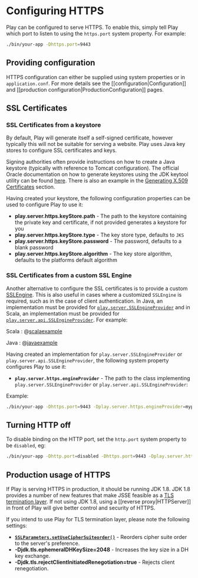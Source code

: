<!--- Copyright (C) 2009-2019 Lightbend Inc. <https://www.lightbend.com> -->
# Configuring HTTPS

Play can be configured to serve HTTPS.  To enable this, simply tell Play which port to listen to using the `https.port` system property.  For example:

```bash
./bin/your-app -Dhttps.port=9443
```

## Providing configuration

HTTPS configuration can either be supplied using system properties or in `application.conf`. For more details see the [[configuration|Configuration]] and [[production configuration|ProductionConfiguration]] pages.

## SSL Certificates

### SSL Certificates from a keystore

By default, Play will generate itself a self-signed certificate, however typically this will not be suitable for serving a website.  Play uses Java key stores to configure SSL certificates and keys.

Signing authorities often provide instructions on how to create a Java keystore (typically with reference to Tomcat configuration).  The official Oracle documentation on how to generate keystores using the JDK keytool utility can be found [here](https://docs.oracle.com/javase/8/docs/technotes/tools/unix/keytool.html).  There is also an example in the [Generating X.509 Certificates](https://lightbend.github.io/ssl-config/CertificateGeneration.html) section.

Having created your keystore, the following configuration properties can be used to configure Play to use it:

* **play.server.https.keyStore.path** - The path to the keystore containing the private key and certificate, if not provided generates a keystore for you
* **play.server.https.keyStore.type** - The key store type, defaults to `JKS`
* **play.server.https.keyStore.password** - The password, defaults to a blank password
* **play.server.https.keyStore.algorithm** - The key store algorithm, defaults to the platforms default algorithm

### SSL Certificates from a custom SSL Engine

Another alternative to configure the SSL certificates is to provide a custom [SSLEngine](https://docs.oracle.com/javase/8/docs/api/javax/net/ssl/SSLEngine.html).  This is also useful in cases where a customized `SSLEngine` is required, such as in the case of client authentication. In Java, an implementation must be provided for [`play.server.SSLEngineProvider`](api/java/play/server/SSLEngineProvider.html) and in Scala, an implementation must be provided for [`play.server.api.SSLEngineProvider`](api/scala/play/server/api/SSLEngineProvider.html). For example:

Scala
: @[scalaexample](code/scalaguide/CustomSSLEngineProvider.scala)

Java
: @[javaexample](code/javaguide/CustomSSLEngineProvider.java)

Having created an implementation for `play.server.SSLEngineProvider` or `play.server.api.SSLEngineProvider`, the following system property configures Play to use it:

* **`play.server.https.engineProvider`** - The path to the class implementing `play.server.SSLEngineProvider` or `play.server.api.SSLEngineProvider`:

Example:

```bash
./bin/your-app -Dhttps.port=9443 -Dplay.server.https.engineProvider=mypackage.CustomSSLEngineProvider
```

## Turning HTTP off

To disable binding on the HTTP port, set the `http.port` system property to be `disabled`, eg:

```bash
./bin/your-app -Dhttp.port=disabled -Dhttps.port=9443 -Dplay.server.https.keyStore.path=/path/to/keystore -Dplay.server.https.keyStore.password=changeme
```

## Production usage of HTTPS

If Play is serving HTTPS in production, it should be running JDK 1.8.  JDK 1.8 provides a number of new features that make JSSE feasible as a [TLS termination layer](https://blog.ivanristic.com/2014/03/ssl-tls-improvements-in-java-8.html).  If not using JDK 1.8, using a [[reverse proxy|HTTPServer]] in front of Play will give better control and security of HTTPS.

If you intend to use Play for TLS termination layer, please note the following settings:

* **[`SSLParameters.setUseCipherSuiteorder()`](https://docs.oracle.com/javase/8/docs/technotes/guides/security/jsse/JSSERefGuide.html#cipher_suite_preference)** - Reorders cipher suite order to the server's preference.
* **-Djdk.tls.ephemeralDHKeySize=2048** - Increases the key size in a DH key exchange.
* **-Djdk.tls.rejectClientInitiatedRenegotiation=true** - Rejects client renegotiation.
